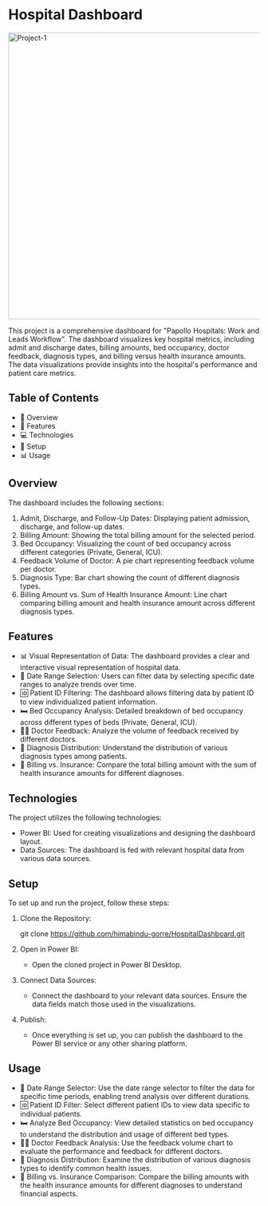 
# Hospital Dashboard
<img width="575" alt="Project-1 " src="https://github.com/user-attachments/assets/549da00e-11f3-4421-9745-d51bfec73229">


This project is a comprehensive dashboard for "Papollo Hospitals: Work and Leads Workflow". The dashboard visualizes key hospital metrics, including admit and discharge dates, billing amounts, bed occupancy, doctor feedback, diagnosis types, and billing versus health insurance amounts. The data visualizations provide insights into the hospital's performance and patient care metrics.

## Table of Contents

- 📄 Overview
- 🌟 Features
- 💻 Technologies
- 🔧 Setup
- 📊 Usage

## Overview

The dashboard includes the following sections:

1. Admit, Discharge, and Follow-Up Dates: Displaying patient admission, discharge, and follow-up dates.
2. Billing Amount: Showing the total billing amount for the selected period.
3. Bed Occupancy: Visualizing the count of bed occupancy across different categories (Private, General, ICU).
4. Feedback Volume of Doctor: A pie chart representing feedback volume per doctor.
5. Diagnosis Type: Bar chart showing the count of different diagnosis types.
6. Billing Amount vs. Sum of Health Insurance Amount: Line chart comparing billing amount and health insurance amount across different diagnosis types.

## Features

- 📊 Visual Representation of Data: The dashboard provides a clear and interactive visual representation of hospital data.
- 📅 Date Range Selection: Users can filter data by selecting specific date ranges to analyze trends over time.
- 🆔 Patient ID Filtering: The dashboard allows filtering data by patient ID to view individualized patient information.
- 🛏️ Bed Occupancy Analysis: Detailed breakdown of bed occupancy across different types of beds (Private, General, ICU).
- 👨‍⚕️ Doctor Feedback: Analyze the volume of feedback received by different doctors.
- 🦠 Diagnosis Distribution: Understand the distribution of various diagnosis types among patients.
- 💸 Billing vs. Insurance: Compare the total billing amount with the sum of health insurance amounts for different diagnoses.

## Technologies

The project utilizes the following technologies:

- Power BI: Used for creating visualizations and designing the dashboard layout.
- Data Sources: The dashboard is fed with relevant hospital data from various data sources.

## Setup

To set up and run the project, follow these steps:

1. Clone the Repository:
    
    git clone https://github.com/himabindu-gorre/HospitalDashboard.git
  

2. Open in Power BI:
    - Open the cloned project in Power BI Desktop.

3. Connect Data Sources:
    - Connect the dashboard to your relevant data sources. Ensure the data fields match those used in the visualizations.

4. Publish:
    - Once everything is set up, you can publish the dashboard to the Power BI service or any other sharing platform.

## Usage

- 📅 Date Range Selector: Use the date range selector to filter the data for specific time periods, enabling trend analysis over different durations.
- 🆔 Patient ID Filter: Select different patient IDs to view data specific to individual patients.
- 🛏️ Analyze Bed Occupancy: View detailed statistics on bed occupancy to understand the distribution and usage of different bed types.
- 👨‍⚕️ Doctor Feedback Analysis: Use the feedback volume chart to evaluate the performance and feedback for different doctors.
- 🦠 Diagnosis Distribution: Examine the distribution of various diagnosis types to identify common health issues.
- 💸 Billing vs. Insurance Comparison: Compare the billing amounts with the health insurance amounts for different diagnoses to understand financial aspects.
